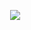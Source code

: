 <p align="left" style="margin-left:33px"><img src="https://github.com/alrose102318/Arduino/blob/b5dc69e77f7e928ba8b01c9d317dbbeda0ea4012/FINALS/Exercise%20%232/diagram.png" /></p>
